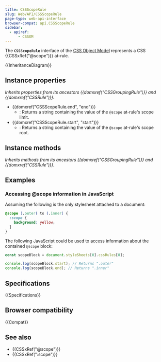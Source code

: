```yaml
---
title: CSSScopeRule
slug: Web/API/CSSScopeRule
page-type: web-api-interface
browser-compat: api.CSSScopeRule
sidebar:
  - apiref:
      - CSSOM
---
```


The **`CSSScopeRule`** interface of the [CSS Object Model](/en-US/docs/Web/API/CSS_Object_Model) represents a CSS {{CSSxRef("@scope")}} at-rule.

{{InheritanceDiagram}}

## Instance properties

_Inherits properties from its ancestors {{domxref("CSSGroupingRule")}} and {{domxref("CSSRule")}}._

- {{domxref("CSSScopeRule.end", "end")}}
  - : Returns a string containing the value of the `@scope` at-rule's scope limit.
- {{domxref("CSSScopeRule.start", "start")}}
  - : Returns a string containing the value of the `@scope` at-rule's scope root.

## Instance methods

_Inherits methods from its ancestors {{domxref("CSSGroupingRule")}} and {{domxref("CSSRule")}}._

## Examples

### Accessing @scope information in JavaScript

Assuming the following is the only stylesheet attached to a document:

```css
@scope (.outer) to (.inner) {
  :scope {
    background: yellow;
  }
}
```

The following JavaScript could be used to access information about the contained `@scope` block:

```js
const scopeBlock = document.styleSheets[0].cssRules[0];

console.log(scopeBlock.start); // Returns ".outer"
console.log(scopeBlock.end); // Returns ".inner"
```

## Specifications

{{Specifications}}

## Browser compatibility

{{Compat}}

## See also

- {{CSSxRef("@scope")}}
- {{CSSxRef(":scope")}}
